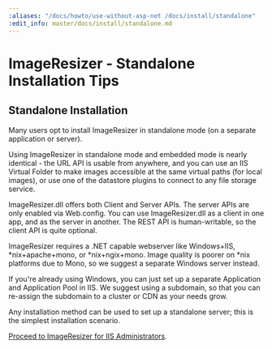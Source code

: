 ```yaml
---
:aliases: "/docs/howto/use-without-asp-net /docs/install/standalone"
:edit_info: master/docs/install/standalone.md
---
```


# ImageResizer - Standalone Installation Tips

## Standalone Installation

Many users opt to install ImageResizer in standalone mode (on a separate application or server). 

Using ImageResizer in standalone mode and embedded mode is nearly identical - the URL API is usable from anywhere, and you can use an IIS Virtual Folder to make images accessible at the same virtual paths (for local images), or use one of the datastore plugins to connect to any file storage service. 

ImageResizer.dll offers both Client and Server APIs. The server APIs are only enabled via Web.config. You can use ImageResizer.dll as a client in one app, and as the server in another. The REST API is human-writable, so the client API is quite optional.

ImageResizer requires a .NET capable webserver like Windows+IIS, \*nix+apache+mono, or \*nix+ngix+mono. Image quality is poorer on *nix platforms due to Mono, so we suggest a separate Windows server instead. 

If you're already using Windows, you can just set up a separate Application and Application Pool in IIS. We suggest using a subdomain, so that you can re-assign the subdomain to a cluster or CDN as your needs grow. 

Any installation method can be used to set up a standalone server; this is the simplest installation scenario. 

[Proceed to ImageResizer for IIS Administrators](/docs/v3/install/administrators).